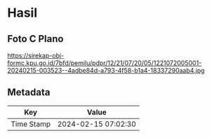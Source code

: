 # Hasil

## Foto C Plano

https://sirekap-obj-formc.kpu.go.id/7bfd/pemilu/pdpr/12/21/07/20/05/1221072005001-20240215-003523--4adbe84d-a793-4f58-b1a4-18337290aab4.jpg


## Metadata

| Key        | Value               |
| ---------- | ------------------- |
| Time Stamp | 2024-02-15 07:02:30 |



